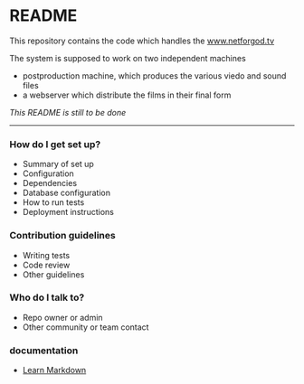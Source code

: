 # README #

This repository contains the code which handles the www.netforgod.tv

The system is supposed to work on two independent machines
* postproduction machine, which produces the various viedo and sound files
* a webserver which distribute the films in their final form





*This README is still to be done*


---

### How do I get set up? ###

* Summary of set up
* Configuration
* Dependencies
* Database configuration
* How to run tests
* Deployment instructions

### Contribution guidelines ###

* Writing tests
* Code review
* Other guidelines

### Who do I talk to? ###

* Repo owner or admin
* Other community or team contact

### documentation
* [Learn Markdown](https://bitbucket.org/tutorials/markdowndemo)